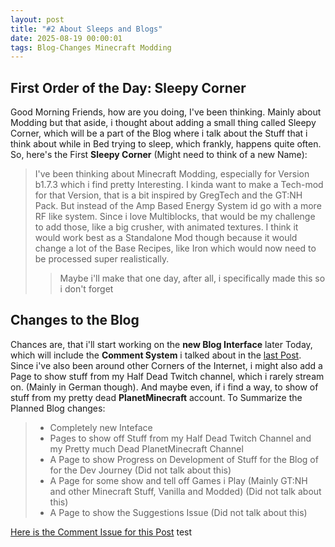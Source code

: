 ```yaml
---
layout: post
title: "#2 About Sleeps and Blogs"
date: 2025-08-19 00:00:01
tags: Blog-Changes Minecraft Modding
---
```

## First Order of the Day: Sleepy Corner
Good Morning Friends, how are you doing, I've been thinking.
Mainly about Modding but that aside, i thought about adding a small thing called Sleepy Corner, which will be a part of the Blog where i talk about the Stuff that i think about while in Bed trying to sleep, which frankly, happens quite often.
So, here's the First **Sleepy Corner** (Might need to think of a new Name):
> I've been thinking about Minecraft Modding, especially for Version b1.7.3 which i find pretty Interesting.
> I kinda want to make a Tech-mod for that Version, that is a bit inspired by GregTech and the GT:NH Pack.
> But instead of the Amp Based Energy System id go with a more RF like system.
> Since i love Multiblocks, that would be my challenge to add those, like a big crusher, with animated textures.
> I think it would work best as a Standalone Mod though because it would change a lot of the Base Recipes, like Iron which
> would now need to be processed super realistically.
>> Maybe i'll make that one day, after all, i specifically made this so i don't forget

## Changes to the Blog 
Chances are, that i'll start working on the **new Blog Interface** later Today, which will include the **Comment System** i talked about in the [last Post](https://openblocki.github.io/2025/mk-and-site-upgrade.html).
Since i've also been around other Corners of the Internet, i might also add a Page to show stuff from my Half Dead Twitch channel, which i rarely stream on. (Mainly in German though). And maybe even, if i find a way, to show of stuff from my pretty dead **PlanetMinecraft** account.
To Summarize the Planned Blog changes:
> - Completely new Inteface
> - Pages to show off Stuff from my Half Dead Twitch Channel and my Pretty much Dead PlanetMinecraft Channel
> - A Page to show Progress on Development of Stuff for the Blog of for the Dev Journey (Did not talk about this)
> - A Page for some show and tell off Games i Play (Mainly GT:NH and other Minecraft Stuff, Vanilla and Modded) (Did not talk about this)
> - A Page to show the Suggestions Issue (Did not talk about this)

[Here is the Comment Issue for this Post](https://github.com/openblocki/openblocki.github.io/issues/3)
test